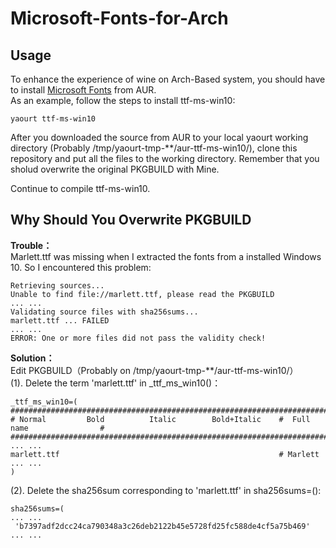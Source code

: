 # Microsoft-Fonts-for-Arch
## Usage
To enhance the experience of wine on Arch-Based system, you should have to install [Microsoft Fonts](https://wiki.archlinux.org/index.php/Microsoft_fonts) from AUR.  
As an example, follow the steps to install ttf-ms-win10:

```
yaourt ttf-ms-win10
```
After you downloaded the source from AUR to your local yaourt working directory (Probably /tmp/yaourt-tmp-\*\*/aur-ttf-ms-win10/), clone this repository and put all the files to the working directory. Remember that you sholud overwrite the original PKGBUILD with Mine.

Continue to compile ttf-ms-win10.

## Why Should You Overwrite PKGBUILD
**Trouble：**  
Marlett.ttf was missing when I extracted the fonts from a installed Windows 10. So I encountered this problem:
```
Retrieving sources...
Unable to find file://marlett.ttf, please read the PKGBUILD
... ...
Validating source files with sha256sums...
marlett.ttf ... FAILED
... ...
ERROR: One or more files did not pass the validity check!
```
**Solution：**  
Edit PKGBUILD（Probably on /tmp/yaourt-tmp-\*\*/aur-ttf-ms-win10/）  
(1). Delete the term 'marlett.ttf' in _ttf_ms_win10()：  
```
_ttf_ms_win10=(
#########################################################################################
# Normal         Bold          Italic        Bold+Italic    #  Full name                #
#########################################################################################
... ...
marlett.ttf                                                 # Marlett
... ...
)
```
(2). Delete the sha256sum corresponding to 'marlett.ttf' in sha256sums=():
```
sha256sums=(
... ...
 'b7397adf2dcc24ca790348a3c26deb2122b45e5728fd25fc588de4cf5a75b469'
... ...
```
